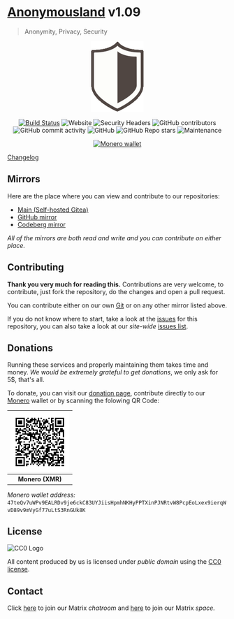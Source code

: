 # **[Anonymousland](https://anonymousland.org)** v1.09

>  Anonymity, Privacy, Security

<div align="center">

[![Anonymousland logo](/assets/img/anonymousland_logo.png "Anonymousland logo")](https://anonymousland.org)

</div>

<div align="center">

[![Build Status](https://drone.anonymousland.org/api/badges/anonymousland/anonymousland/status.svg)](https://drone.anonymousland.org/anonymousland/anonymousland)
![Website](https://img.shields.io/website?down_color=red&down_message=down&style=flat-square&up_color=green&up_message=up&url=https%3A%2F%2Fanonymousland.org%2F)
![Security Headers](https://img.shields.io/security-headers?style=flat-square&url=https%3A%2F%2Fanonymousland.org%2F)
![GitHub contributors](https://img.shields.io/github/contributors/anonyland/anonymousland?label=GitHub%20contributors&style=flat-square)
![GitHub commit activity](https://img.shields.io/github/commit-activity/m/anonyland/anonymousland?label=GitHub%20commit%20activity&style=flat-square)
![GitHub](https://img.shields.io/github/license/anonyland/anonymousland?style=flat-square)
![GitHub Repo stars](https://img.shields.io/github/stars/anonyland/anonymousland?label=GitHub%20stars&style=flat-square)
![Maintenance](https://img.shields.io/maintenance/yes/2023?style=flat-square)

</div>

<div align="center">

[![Monero wallet](https://img.shields.io/badge/XMR-47teQv7uWPv9EALRDv9je6ckC83UYJiisHpmhNKHyPPTXinPJNRtvW8PcpEoLxex9ierqWvD89v9mVyGf77uLtS3RnGUk8K-orange?logo=monero&style=flat-square)](https://anonymousland.org/donate)

</div>

[Changelog](https://anonymousland.org/changelog)

## Mirrors

Here are the place where you can view and contribute to our repositories:

- [Main (Self-hosted Gitea)](https://git.anonymousland.org/anonymousland/anonymousland)
- [GitHub mirror](https://github.com/anonyland/anonymousland)
- [Codeberg mirror](https://codeberg.org/anonymousland/anonymousland)

*All of the mirrors are both read and write and you can contribute on either place.*

## Contributing

**Thank you very much for reading this.** Contributions are very welcome, to contribute, just fork the repository, do the changes and open a pull request.

You can contribute either on our own [Git](https://git.anonymousland.org/anonymousland/anonymousland) or on any other mirror listed above.

If you do not know where to start, take a look at the [issues](https://git.anonymousland.org/anonymousland/anonymousland/issues) for this repository, you can also take a look at our *site-wide* [issues list](https://git.anonymousland.org/anonymousland/main).

## Donations

Running these services and properly maintaining them takes time and money. *We would be extremely grateful to get donations*, we only ask for 5$, that's all.

To donate, you can visit our [donation page](https://anonymousland.org/donate), contribute directly to our [Monero](https://www.getmonero.org/) wallet or by scanning the folowing QR Code:

<div align="center">

|![](/assets/img/xmr_donation_wallet.svg)                |
|:--------------:|
| **Monero (XMR)** |

</div>

_Monero wallet address:_ `47teQv7uWPv9EALRDv9je6ckC83UYJiisHpmhNKHyPPTXinPJNRtvW8PcpEoLxex9ierqWvD89v9mVyGf77uLtS3RnGUk8K`

## License

![CC0 Logo](https://upload.wikimedia.org/wikipedia/commons/6/69/CC0_button.svg)

All content produced by us is licensed under *public domain* using the [CC0 license](https://creativecommons.org/share-your-work/public-domain/cc0/).

## Contact

Click [here](https://matrix.to/#/#lounge:anonymousland.org) to join our Matrix *chatroom* and [here](https://matrix.to/#/#anonymousland:anonymousland.org) to join our Matrix *space.*